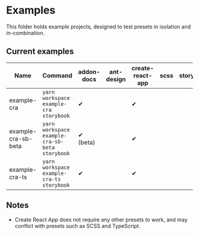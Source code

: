 # Examples

This folder holds example projects, designed to test presets in isolation and in-combination.

## Current examples

| Name                | Command                                        | addon-docs | ant-design | create-react-app | scss | storysource | typescript |
| ------------------- | ---------------------------------------------- | ---------- | ---------- | ---------------- | ---- | ----------- | ---------- |
| example-cra         | `yarn workspace example-cra storybook`         | ✔          |            | ✔                |      |             |            |
| example-cra-sb-beta | `yarn workspace example-cra-sb-beta storybook` | ✔ (beta)   |            | ✔                |      |             |            |
| example-cra-ts      | `yarn workspace example-cra-ts storybook`      | ✔          |            | ✔                |      |             |            |

## Notes

- Create React App does not require any other presets to work, and may conflict with presets such as SCSS and TypeScript.

